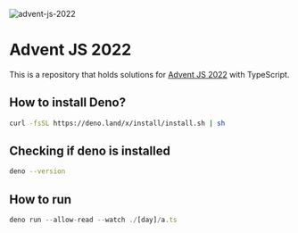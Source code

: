 ![advent-js-2022](https://camo.githubusercontent.com/7efd4ee94d19f1bb1c323dee992bff2f3c962308fa2cacfdaf4f83a077702d72/68747470733a2f2f692e696d6775722e636f6d2f6976313751464c2e706e67)

# Advent JS 2022

This is a repository that holds solutions for [Advent JS 2022](https://adventjs.dev/) with TypeScript.

## How to install Deno?
```sh
curl -fsSL https://deno.land/x/install/install.sh | sh
```

## Checking if deno is installed
```sh
deno --version
```

## How to run
```ts
deno run --allow-read --watch ./[day]/a.ts
```